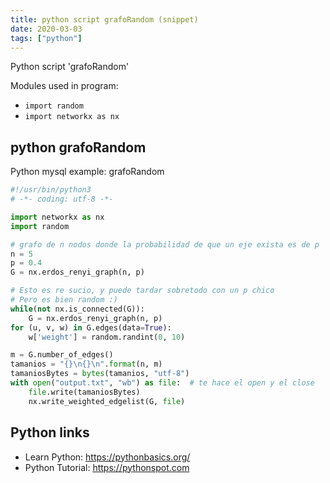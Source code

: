 ```yaml
---
title: python script grafoRandom (snippet)
date: 2020-03-03
tags: ["python"]
---
```

Python script 'grafoRandom'


Modules used in program: 
* `import random`
* `import networkx as nx`

## python grafoRandom

Python mysql example: grafoRandom

```python
#!/usr/bin/python3
# -*- coding: utf-8 -*-

import networkx as nx
import random

# grafo de n nodos donde la probabilidad de que un eje exista es de p
n = 5
p = 0.4
G = nx.erdos_renyi_graph(n, p)

# Esto es re sucio, y puede tardar sobretodo con un p chico
# Pero es bien random :)
while(not nx.is_connected(G)):
    G = nx.erdos_renyi_graph(n, p)
for (u, v, w) in G.edges(data=True):
    w['weight'] = random.randint(0, 10)

m = G.number_of_edges()
tamanios = "{}\n{}\n".format(n, m)
tamaniosBytes = bytes(tamanios, "utf-8")
with open("output.txt", "wb") as file:  # te hace el open y el close
    file.write(tamaniosBytes)
    nx.write_weighted_edgelist(G, file)


```

## Python links

- Learn Python: https://pythonbasics.org/
- Python Tutorial: https://pythonspot.com
